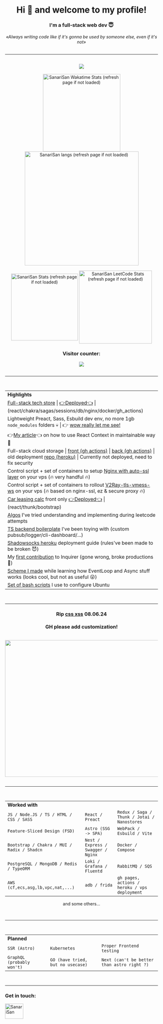 <h1 align="center">Hi 👋 and welcome to my profile!</h1>
<h3 align="center">I'm a full-stack web dev 😇</h3>
<h6 align="center"><i>«Always writing code like if it's gonna be used by someone else, even if it's not» </i></h6>

<hr />

<br />

<div align="center">
  <a align="center" href="https://github.com/ryo-ma/github-profile-trophy">
<!--     github-profile-trophy.vercel.app -->
    <img src="https://trophygh.kolioaris.xyz/?username=SanariSan&theme=tokyonight&margin-w=15&margin-h=15&column=5&title=Commit,Issues,PR,Repo,Joined2020" />
  </a>
</div>

<br />

<div align="center">
  <img width="255" align="center" src="https://github-readme-stats.vercel.app/api/wakatime?layout=compact&show_icons=true&theme=tokyonight&username=SanariSan" alt="SanariSan Wakatime Stats (refresh page if not loaded) " />
  <img width="375" align="center" src="https://github-readme-stats.vercel.app/api/top-langs/?username=sanarisan&layout=compact&langs_count=10&theme=tokyonight" alt="SanariSan langs (refresh page if not loaded)" />
</div>

<br />

<div align="center">
  <img height="220" align="center" src="https://github-readme-stats.vercel.app/api?username=sanarisan&count_private=true&include_all_commits=false&show_icons=true&theme=tokyonight" alt="SanariSan Stats (refresh page if not loaded)" />
  <img width="240" align="center" src="https://leetcard.jacoblin.cool/SanariSan?theme=dark&font=baloo&extension=activity" alt="SanariSan LeetCode Stats (refresh page if not loaded)" />
</div>

<div align="center">
<h3 align="center">Visitor counter:</h3>
<img src="https://profile-counter.glitch.me/SanariSan/count.svg" />
</div>

<br />

<hr />

<br />

<div align="center">
  <table>
    <tr>
      <td><b>Highlights</b></td>
    </tr>
    <tr>
      <td>
         <a align="center" href="https://github.com/SanariSan/tech-store">Full-stack tech store</a> | <a align="center" href="https://market.ihavenopersonal.life">👉Deployed👈</a> | (react/chakra/sagas/sessions/db/nginx/docker/gh_actions)</a>
      </td>
    </tr>
    <tr>
      <td>
        Lightweight Preact, Sass, Esbuild dev env, no more 1gb <code>node_modules</code> folders 💀 | 👉 <a align="center" href="https://github.com/SanariSan/esbuild-preact">wow really let me see!</a> 
      </td>
    </tr>
    <tr>
      <td>
        👉<a align="center" href="https://dev.to/sanarisan/elevating-react-context-stay-maintainable-4pn5">My article</a>👈 on how to use React Context in maintainable way 🔮
      </td>
    </tr>
    <tr>
    <!--<tr>
      <td>
         <a align="center" href="https://github.com/SanariSan/wa-assignment">Front whatsapp-like simple chat</a> (write yourself to test) <a align="center" href="https://whatsapp.ihavenopersonal.life">👉Deployed👈</a> | (react/chakra/sagas/nginx/docker)</a>
      </td>
    </tr>-->
    <tr>
      <td>
        Full-stack cloud storage | <!-- <a align="center" href="https://storeton.ihavenopersonal.life">👉Deployed👈</a> |--> <a align="center" href="https://github.com/SanariSan/cloud-front">front (gh actions)</a> | <a align="center" href="https://github.com/SanariSan/cloud-backend">back (gh actions)</a> | old deployment  <a align="center" href="https://github.com/SanariSan/cloud-fullstack">repo (heroku)</a> | Currently not deployed, need to fix security
      </td>
    </tr>
    <tr>
      <td>
        Control script + set of containers to setup <a align="center" href="https://github.com/SanariSan/nginx-proxy-ssl">Nginx with auto-ssl layer</a> on your vps (🔥 very handful 🔥)
      </td>
    </tr>
    <tr>
      <td>
        Control script + set of containers to rollout <a align="center" href="https://github.com/SanariSan/v2ray-ws-tls">V2Ray-tls-vmess-ws</a> on your vps (🔥 based on nginx-ssl, ez & secure proxy 🔥)
      </td>
    </tr>
    <tr>
      <td>
        <a align="center" href="https://github.com/SanariSan/car-leasing-calc">Car leasing calc</a> front only <a align="center" href="https://sanarisan.github.io/car-leasing-calc/">👉Deployed👈</a> | (react/thunk/bootstrap)
      </td>
    </tr>
    <tr>
      <td>
        <a align="center" href="https://github.com/SanariSan/Algos">Algos</a> I've tried understanding and implementing during leetcode attempts
      </td>
    </tr>
    <tr>
      <td>
        <a align="center" href="https://github.com/SanariSan/ts-backend-v2">TS backend boilerplate</a> I've been toying with (custom pubsub/logger/cli-dashboard/...)
      </td>
    </tr>
    <tr>
      <td>
        <a align="center" href="https://gist.github.com/SanariSan/0844c0cd009d76aefad456321e12b973">Shadowsocks heroku</a> deployment guide (rules've been made to be broken 😈)
      </td>
    </tr>
    <tr>
      <td>
        My <a align="center" href="https://github.com/SBoudrias/Inquirer.js/issues/1042#issue-995134115">first contribution</a> to Inquirer (gone wrong, broke productions 🙂)
      </td>
    </tr>
    <tr>
      <td>
        <a align="center" href="https://github.com/SanariSan/node-js-async-workflow">Scheme I made</a> while learning how EventLoop and Async stuff works (looks cool, but not as useful 😜)
      </td>
    </tr>
    <tr>
      <td>
        <a align="center" href="https://gist.github.com/SanariSan/464be2d88f44782b022bd09cd85b9c2a">Set of bash scripts</a> I use to configure Ubuntu
      </td>
    </tr>
  </table>
</div>

<br />

<hr />

<div align="center">
<h3 align="center">Rip <a href="https://x.com/cloud11665/status/1799136093071163396">css xss</a> 08.06.24</h2>
<h3 align="center">GH please add customization!</h2>
<br>
<img align="center" src="https://raw.githubusercontent.com/SanariSan/_/master/rip.gif" width="800" height="449.75" />
</div>

<br />

<hr />

<br />

<div align="center">
  <table>
    <tr>
      <td colspan="3"><b>Worked with</b></td>
    </tr>
    <tr>
       <td><code>JS / Node.JS / TS / HTML / CSS / SASS</code></td>
      <td><code>React / Preact</code></td>
      <td><code>Redux / Saga / Thunk / Jotai / Nanostores</code></td>
    </tr>
    <tr>
      <td><code>Feature-Sliced Design (FSD)</code></td>
      <td><code>Astro (SSG -> SPA)</code></td>
      <td><code>WebPack / Esbuild / Vite</code></td>
    </tr>
    <tr>
      <td><code>Bootstrap / Chakra / MUI / Radix / Shadcn</code></td>
      <td><code>Nest / Express / Swagger / Nginx</code></td>
      <td><code>Docker / Compose</code></td>
    </tr>
    <tr>
      <td><code>PostgreSQL / MongoDB / Redis / TypeORM</code></td>
       <td><code>Loki / Grafana / Fluentd</code></td>
      <td><code>RabbitMQ / SQS</code></td>
    </tr>
    <tr>
      <td><code>AWS (cf,ecs,asg,lb,vpc,nat,...)</code></td>
      <td><code>adb / frida</code></td>
      <td><code>gh pages, actions / heroku / vps deployment</code></td>
    </tr>
  </table>
  
  and some others...
  
  <br />
  
  <hr />
  
  <br />
  
  <table>
    <tr>
      <td colspan="3"><b>Planned</b></td>
    </tr>
    <tr>
      <td><code>SSR (Astro)</code></td>
      <td><code>Kubernetes</code></td>
      <td><code>Proper Frontend testing</code></td>
    </tr>
    <tr>
      <td><code>GraphQL (probably won't)</code></td>
      <td><code>GO (have tried, but no usecase)</code></td>
      <td><code>Next (can't be better than astro right ?)</code></td>
    </tr>
  </table>
</div>

<br />

<hr />
<h3 align="left">Get in touch:</h3>

<a href="https://t.me/N0DE_JS" target="_blank" rel="noopener noreferrer"><img align="center" src="https://img.icons8.com/?id=114954" alt="SanariSan" height="50" width="60" /></a>

